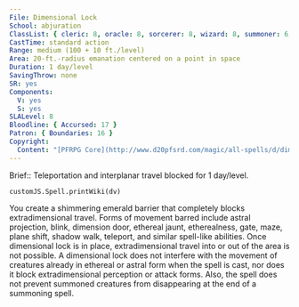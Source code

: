 ```yaml
---
File: Dimensional Lock
School: abjuration
ClassList: { cleric: 8, oracle: 8, sorcerer: 8, wizard: 8, summoner: 6, unchained summoner: 6, psychic: 8 }
CastTime: standard action
Range: medium (100 + 10 ft./level)
Area: 20-ft.-radius emanation centered on a point in space
Duration: 1 day/level
SavingThrow: none
SR: yes
Components:
  V: yes
  S: yes
SLALevel: 8
Bloodline: { Accursed: 17 }
Patron: { Boundaries: 16 }
Copyright:
  Content: "[PFRPG Core](http://www.d20pfsrd.com/magic/all-spells/d/dimensional-lock)"
---
```

Brief:: Teleportation and interplanar travel blocked for 1 day/level.

```dataviewjs
customJS.Spell.printWiki(dv)
```

You create a shimmering emerald barrier that completely blocks extradimensional travel. Forms of movement barred include astral projection, blink, dimension door, ethereal jaunt, etherealness, gate, maze, plane shift, shadow walk, teleport, and similar spell-like abilities. Once dimensional lock is in place, extradimensional travel into or out of the area is not possible. A dimensional lock does not interfere with the movement of creatures already in ethereal or astral form when the spell is cast, nor does it block extradimensional perception or attack forms. Also, the spell does not prevent summoned creatures from disappearing at the end of a summoning spell.
